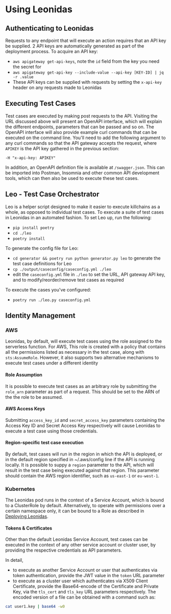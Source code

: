 # Using Leonidas

## Authenticating to Leonidas

Requests to any endpoint that will execute an action requires that an API key be supplied. 2 API keys are automatically generated as part of the deployment process. To acquire an API key:

* `aws apigateway get-api-keys`, note the `id` field from the key you need the secret for
* `aws apigateway get-api-key --include-value --api-key [KEY-ID] | jq -r .value`
* These API keys can be supplied with requests by setting the `x-api-key` header on any requests made to Leonidas

## Executing Test Cases

Test cases are executed by making post requests to the API. Visiting the URL discussed above will present an OpenAPI interface, which will explain the different endpoints, parameters that can be passed and so on. The OpenAPI interface will also provide example curl commands that can be executed on the command line. You'll need to add the following argument to any curl commands so that the API gateway accepts the request, where `APIKEY` is the API key gathered in the previous section:

`-H "x-api-key: APIKEY"`

In addition, an OpenAPI definition file is available at `/swagger.json`. This can be imported into Postman, Insomnia and other common API development tools, which can then also be used to execute these test cases.

## Leo - Test Case Orchestrator

Leo is a helper script designed to make it easier to execute killchains as a whole, as opposed to individual test cases. To execute a suite of test cases in Leonidas in an automated fashion. To set Leo up, run the following:

* `pip install poetry`
* `cd ./leo`
* `poetry install`

To generate the config file for Leo:

* `cd generator && poetry run python generator.py leo` to generate the test case definitions for Leo
* `cp ./output/caseconfig/caseconfig.yml ./leo`
* edit the `caseconfig.yml` file in `./leo` to set the URL, API gateway API key, and to modify/reorder/remove test cases as required

To execute the cases you've configured:

* `poetry run ./leo.py caseconfig.yml`

## Identity Management

### AWS
Leonidas, by default, will execute test cases using the role assigned to the serverless function. For AWS, This role is created with a policy that contains all the permissions listed as necessary in the test case, along with `sts:AssumeRole`. However, it also supports two alternative mechanisms to execute test cases under a different identity

#### Role Assumption

It is possible to execute test cases as an arbitrary role by submitting the `role_arn` parameter as part of a request. This should be set to the ARN of the the role to be assumed.

#### AWS Access Keys

Submitting `access_key_id` and `secret_access_key` parameters containing the Access Key ID and Secret Access Key respectively will cause Leonidas to execute a test case using those credentials.

#### Region-specific test case execution

By default, test cases will run in the region in which the API is deployed, or in the default region specified in ~/.aws/config line if the API is running locally. It is possible to suppy a `region` parameter to the API, which will result in the test case being executed against that region. This parameter should contain the AWS region identifier, such as `us-east-1` or `eu-west-1`.


### Kubernetes
The Leonidas pod runs in the context of a Service Account, which is bound to a ClusterRole by default. Alternatively, to operate with permissions over a certain namespace only, it can be bound to a Role as described in [Deploying Leonidas](deploying-leonidas#building-and-deploying-the-api).

#### Tokens & Certificates
Other than the default Leonidas Service Account, test cases can be executed in the context of any other service account or cluster user, by providing the respective credentials as API parameters.

In detail, 
- to execute as another Service Account or user that authenticates via token authentication, provide the JWT value in the `token` URL parameter
- to execute as a cluster user which authenticates via X509 Client Certificate, provide the Base64-encode of the Certificate and Private Key, via the `tls_cert` and `tls_key` URL parameters respectively. The encoded version of a file can be obtained with a command such as: 
```bash
cat user1.key | base64 -w0 
```

